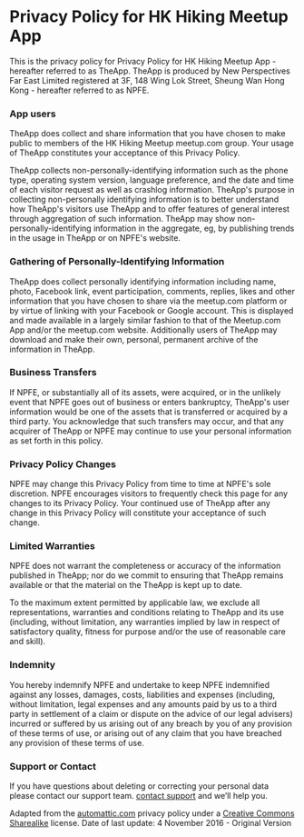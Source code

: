 # Privacy Policy for HK Hiking Meetup App

This is the privacy policy for Privacy Policy for HK Hiking Meetup App - hereafter referred to as TheApp.
TheApp is produced by New Perspectives Far East Limited registered at 3F, 148 Wing Lok Street, Sheung Wan Hong Kong - hereafter referred to as NPFE.

### App users
TheApp does collect and share information that you have chosen to make public to members of the HK Hiking Meetup meetup.com group.  Your usage of TheApp constitutes your acceptance of this Privacy Policy.

TheApp collects non-personally-identifying information such as the phone type, operating system version, language preference, and the date and time of each visitor request as well as crashlog information. TheApp's purpose in collecting non-personally identifying information is to better understand how TheApp's visitors use TheApp and to offer features of general interest through aggregation of such information. TheApp may show non-personally-identifying information in the aggregate, eg, by publishing trends in the usage in TheApp or on NPFE's website.  

### Gathering of Personally-Identifying Information
TheApp does collect personally identifying information including name, photo, Facebook link, event participation, comments, replies, likes and other information that you have chosen to share via the meetup.com platform or by virtue of linking with your Facebook or Google account. This is displayed and made available in a largely similar fashion to that of the Meetup.com App and/or the meetup.com website.  Additionally users of TheApp may download and make their own, personal, permanent archive of the information in TheApp.  

### Business Transfers
If NPFE, or substantially all of its assets, were acquired, or in the unlikely event that NPFE goes out of business or enters bankruptcy, TheApp's user information would be one of the assets that is transferred or acquired by a third party. You acknowledge that such transfers may occur, and that any acquirer of TheApp or NPFE may continue to use your personal information as set forth in this policy.

### Privacy Policy Changes
NPFE may change this Privacy Policy from time to time at NPFE's sole discretion. NPFE encourages visitors to frequently check this page for any changes to its Privacy Policy. Your continued use of TheApp after any change in this Privacy Policy will constitute your acceptance of such change.

### Limited Warranties
NPFE does not warrant the completeness or accuracy of the information published in TheApp; nor do we commit to ensuring that TheApp remains available or that the material on the TheApp is kept up to date. 

To the maximum extent permitted by applicable law, we exclude all representations, warranties and conditions relating to TheApp and its use (including, without limitation, any warranties implied by law in respect of satisfactory quality, fitness for purpose and/or the use of reasonable care and skill).

### Indemnity
You hereby indemnify NPFE and undertake to keep NPFE indemnified against any losses, damages, costs, liabilities and expenses (including, without limitation, legal expenses and any amounts paid by us to a third party in settlement of a claim or dispute on the advice of our legal advisers) incurred or suffered by us arising out of any breach by you of any provision of these terms of use, or arising out of any claim that you have breached any provision of these terms of use.

### Support or Contact
If you have questions about deleting or correcting your personal data please contact our support team.
[contact support](mailto://roger@newperspectives.hk) and we’ll help you.

Adapted from the [automattic.com](https://automattic.com/privacy/) privacy policy under a [Creative Commons Sharealike](https://creativecommons.org/licenses/by-sa/2.5/) license.
Date of last update: 
4 November 2016 - Original Version
